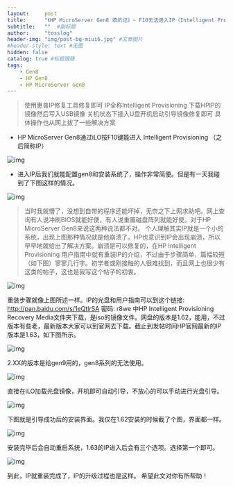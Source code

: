 ```yaml
---
layout:     post 
title:      "《HP MicroServer Gen8 填坑记》~ F10无法进入IP（Intelligent Provisioning）或者进入红屏"  #主标题
subtitle:   ""  #副标题
author:     "tosslog" 
header-img: "img/post-bg-miui6.jpg" #文章图片
#header-style: text #无图
hidden: false
catalog: true #标题跟随
tags: 
    - Gen8
    - HP Gen8
    - HP MicroServer Gen8
---
```


>使用惠普IP修复工具修复即可
IP全称Intelligent Provisioning
下载HPIP的镜像然后写入USB镜像
关机状态下插入U盘开机启动引导镜像修复即可
具体操作也从网上拔了一些解决方案

- HP MicroServer Gen8通过iLO按F10键能进入 Intelligent Provisioning （之后简称IP）

![img](/blog/img/post-img/2020/11/05/2445954562.jpg)

- 进入IP后我们就能配置gen8和安装系统了，操作非常简便。但是有一天我碰到了下图这样的情况。

![img](/blog/img/post-img/2020/11/05/1888783258.jpg)

>当时我就懵了，没想到自带的程序还能坏掉，无奈之下上网求助吧。网上查询有人说冲刷BIOS就能好使，有人说重置磁盘阵列就能好使。对于HP MicroServer Gen8来说这两种说法都不对。
个人理解其实IP就是一个小的系统，出现上图那种情况就是他崩溃了。HP也意识到IP会出现崩溃，所以早早地就给出了解决方案。崩溃是可以修复的，在HP Intelligent Provisioning 用户指南中就有重装IP的介绍，不过由于步骤简单，篇幅较短（如下图）寥寥几行字。初学者或刚接触的人很难找到，而且网上也很少有这类的帖子，这也是我写这个帖子的初衷。

![img](/blog/img/post-img/2020/11/05/2856825974.jpg)

重装步骤就像上图所述一样。IP的光盘和用户指南可以到这个链接: 
http://pan.baidu.com/s/1eQtlrSA
密码: r8we 
中HP Intelligent Provisioning Recovery Media文件夹下载，是iso的镜像文件。网盘的版本是1.62，能用，不过版本有些老，最新版本大家可以到官网去下载。截止到发帖时间HP官网最新的IP版本是1.63，如下图所示。

![img](/blog/img/post-img/2020/11/05/3011417171.jpg)

2.XX的版本是给gen9用的，gen8系列的无法使用。

![img](/blog/img/post-img/2020/11/05/2063317067.jpg)

直接在iLO加载光盘镜像，开机即可自动引导，不放心的可以手动进行光盘引导。

![img](/blog/img/post-img/2020/11/05/1868028225.jpg)

下图就是引导成功后的安装界面。我仅在1.62安装的时候截了个图，界面都一样。

![img](/blog/img/post-img/2020/11/05/2493630872.jpg)

安装完毕后会自动重启系统，1.63的IP进入后会有三个选项。选择第一个即可。

![img](/blog/img/post-img/2020/11/05/427420913.jpg)

到此，IP就重装完成了，IP的升级过程也是这样。
希望此文对你有所帮助！

